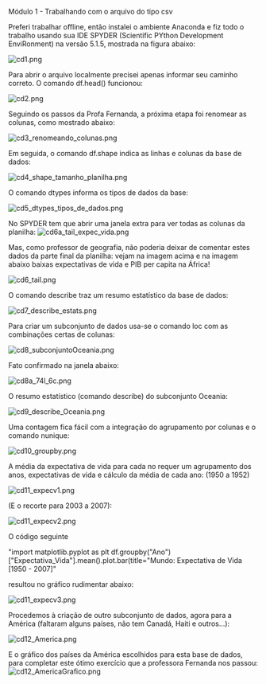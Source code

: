 
Módulo 1 - Trabalhando com o arquivo do tipo csv

Preferi trabalhar offline, então instalei o ambiente Anaconda e fiz todo o trabalho usando sua IDE SPYDER (Scientific PYthon Development EnviRonment) na versão 5.1.5, mostrada na figura abaixo:

![cd1.png](https://github.com/geosidnei/desafio1-cd/blob/main/cd1.png)

Para abrir o arquivo localmente precisei apenas informar seu caminho correto. 
O comando df.head() funcionou:

![cd2.png](https://github.com/geosidnei/desafio1-cd/blob/main/cd2.png)

Seguindo os passos da Profa Fernanda, a próxima etapa foi renomear as colunas, como mostrado abaixo:

![cd3_renomeando_colunas.png](https://github.com/geosidnei/desafio1-cd/blob/main/cd3_renomeando_colunas.png)

Em seguida, o comando df.shape indica as linhas e colunas da base de dados:

![cd4_shape_tamanho_planilha.png](https://github.com/geosidnei/desafio1-cd/blob/main/cd4_shape_tamanho_planilha.png)

O comando dtypes informa os tipos de dados da base:

![cd5_dtypes_tipos_de_dados.png](https://github.com/geosidnei/desafio1-cd/blob/main/cd5_dtypes_tipos_de_dados.png)

No SPYDER tem que abrir uma janela extra para ver todas as colunas da planilha:
![cd6a_tail_expec_vida.png](https://github.com/geosidnei/desafio1-cd/blob/main/cd6a_tail_expec_vida.png)

Mas, como professor de geografia, não poderia deixar de comentar estes  dados da parte final da planilha: vejam na imagem acima e na imagem abaixo baixas expectativas de vida e PIB per capita na África!

![cd6_tail.png](https://github.com/geosidnei/desafio1-cd/blob/main/cd6_tail.png)

O comando describe traz um resumo estatístico da base de dados:

![cd7_describe_estats.png](https://github.com/geosidnei/desafio1-cd/blob/main/cd7_describe_estats.png)

Para criar um subconjunto de dados usa-se o comando loc com as combinações certas de colunas:

![cd8_subconjuntoOceania.png](https://github.com/geosidnei/desafio1-cd/blob/main/cd8_subconjuntoOceania.png)

Fato confirmado na janela abaixo:

![cd8a_74l_6c.png](https://github.com/geosidnei/desafio1-cd/blob/main/cd8a_74l_6c.png)

O resumo estatístico (comando describe) do subconjunto Oceania:

![cd9_describe_Oceania.png](https://github.com/geosidnei/desafio1-cd/blob/main/cd9_describe_Oceania.png)

Uma contagem fica fácil com a integração do agrupamento por colunas e o comando nunique:

![cd10_groupby.png](https://github.com/geosidnei/desafio1-cd/blob/main/cd10_groupby.png)

A média da expectativa de vida para cada no requer um agrupamento dos anos, expectativas de vida e cálculo da média de cada ano:
(1950 a 1952)

![cd11_expecv1.png](https://github.com/geosidnei/desafio1-cd/blob/main/cd11_expecv1.png)

(E o recorte para 2003 a 2007):

![cd11_expecv2.png](https://github.com/geosidnei/desafio1-cd/blob/main/cd11_expecv2.png)

O código seguinte

"import matplotlib.pyplot as plt
df.groupby("Ano")["Expectativa_Vida"].mean().plot.bar(title="Mundo: Expectativa de Vida [1950 - 2007]"

resultou no gráfico rudimentar abaixo:

![cd11_expecv3.png](https://github.com/geosidnei/desafio1-cd/blob/main/cd11_expecv3.png)

Procedemos à criação de outro subconjunto de dados, agora para a América (faltaram alguns países, não tem Canadá, Haiti e outros...):

![cd12_America.png](https://github.com/geosidnei/desafio1-cd/blob/main/cd12_America.png)

E o gráfico dos países da América escolhidos para esta base de dados, para completar este ótimo exercício que a professora Fernanda nos passou:
![cd12_AmericaGrafico.png](https://github.com/geosidnei/desafio1-cd/blob/main/cd12_AmericaGrafico.png)
